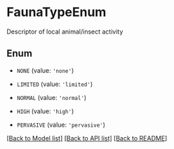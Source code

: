 # FaunaTypeEnum

Descriptor of local animal/insect activity

## Enum

* `NONE` (value: `'none'`)

* `LIMITED` (value: `'limited'`)

* `NORMAL` (value: `'normal'`)

* `HIGH` (value: `'high'`)

* `PERVASIVE` (value: `'pervasive'`)

[[Back to Model list]](../README.md#documentation-for-models) [[Back to API list]](../README.md#documentation-for-api-endpoints) [[Back to README]](../README.md)


